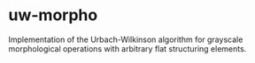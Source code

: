 # uw-morpho
Implementation of the Urbach-Wilkinson algorithm for grayscale morphological operations with arbitrary flat structuring elements.
